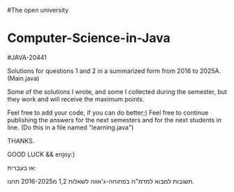 #The open university 
# Computer-Science-in-Java
#JAVA-20441 

Solutions for questions 1 and 2 in a summarized form from 2016 to 2025A.(Main.java)

Some of the solutions I wrote, and some I collected during the semester, but they work and will receive the maximum points.

Feel free to add your code, if you can do better;)
Feel free to continue publishing the answers for the next semesters and for the next students in line.
(Do this in a file named "learning.java")

THANKS.

GOOD LUCK &&  enjoy:)


או בעברית:

תשובות למבוא למדמ"ח בפתוחה-ג'אווה לשאלות 1,2 מ2016-2025
תהנו.
